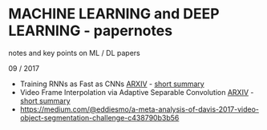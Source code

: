 # MACHINE LEARNING and DEEP LEARNING - papernotes
notes and key points on ML / DL papers

09 / 2017
- Training RNNs as Fast as CNNs [ARXIV](https://arxiv.org/pdf/1709.02755.pdf) - [short summary](https://github.com/fgabel/MACHINE-LEARNING-and-DEEP-LEARNING-papernotes/blob/master/comments/Training%20RNNs%20as%20Fast%20as%20CNNs.md)
- Video Frame Interpolation via Adaptive Separable Convolution [ARXIV](https://arxiv.org/abs/1708.01692) - [short summary](https://github.com/fgabel/MACHINE-LEARNING-and-DEEP-LEARNING-papernotes/blob/master/comments/Video%20Frame%20Interpolation%20via%20Adaptive%20Separable%20Convolution.md)
- https://medium.com/@eddiesmo/a-meta-analysis-of-davis-2017-video-object-segmentation-challenge-c438790b3b56
